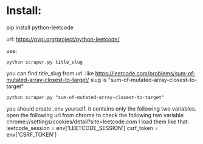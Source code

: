 # Install:

pip install python-leetcode

url: https://pypi.org/project/python-leetcode/

use:
```
python scraper.py title_slug
```
you can find title_slug from url.
like
https://leetcode.com/problems/sum-of-mutated-array-closest-to-target/
slug is "sum-of-mutated-array-closest-to-target"
```
python scraper.py "sum-of-mutated-array-closest-to-target"
```
you should create .env yourself.
it contains only the following two variables.
open the following url from chrome to check the following two variable
chrome://settings/cookies/detail?site=leetcode.com
I load them like that:
leetcode_session = env['LEETCODE_SESSION']
csrf_token = env['CSRF_TOKEN']